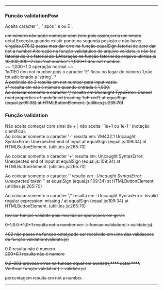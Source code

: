 ***  
### Funcão validationPow  
Aceita caracter ' ; ' após ' e ou E '. 

~~um número não pode começar com zero,pois assim,seria um nmero octal.Exceção,quando existir ponto na segunda posição e não haver vírgulas.076.12 passa mas dar erro na função equalSign.fatorial de zero dar not a number.Alteração na função validatuion do arquivo validate.js~~
~~não faz fatorial de 0 e fatorial de 1.Alteração na função fatorial do arquivo utilities.js~~  
~~10,000,000*2 deu 'not number'| 1,000+1 deu not number.~~  
~~ 1,000+1.0  operação normal.~~    
*1e0*1E0 deu not number,pois o caracter 'E' ficou no lugar do número 1,não foi adicionado a 'string'. *    
~~A potência de 2 resulta em not number para input vazio.~~   
~~x² resulta em não é número quando entrada é 1,000.~~    
~~Ao colocar somente o caracter ',' resulta em:Uncaught TypeError: Cannot read properties of undefined (reading 'toFixed')   at equalSign (equal.js:95:38)  at HTMLButtonElement.<anonymous> (utilities.js:235:70)~~  

### Função validation 

Não aceita começar com sinal de + | não aceita ' 1e+1 ou 1e-1 ' (notação científica).   
Ao colocar somente o caracter '-' resulta em: 
VM422:1  Uncaught SyntaxError: Unexpected end of input
    at equalSign (equal.js:109:34)
    at HTMLButtonElement.<anonymous> (utilities.js:265:70)  

Ao colocar somente o caracter '+' resulta em: Uncaught SyntaxError: Unexpected end of input
    at equalSign (equal.js:109:34)
    at HTMLButtonElement.<anonymous> (utilities.js:265:70) 

Ao colocar somente o caracter '*' resulta em : Uncaught SyntaxError: Unexpected token '*'
    at equalSign (equal.js:109:34)
    at HTMLButtonElement.<anonymous> (utilities.js:265:70)  

Ao colocar somente o caracter  '/' resulta em : Uncaught SyntaxError: Invalid regular expression: missing /
    at equalSign (equal.js:109:34)
    at HTMLButtonElement.<anonymous> (utilities.js:265:70)

~~revisar função validate pois invalida as operações em geral.~~   

~~0-1,0.0 +1,0*1 resulta not a number ver -> funcao validation(-> validate.js)~~   

~~402 não passa na funcao octal,pode ser resolvido em uma das validaçoes da função validation(validate.js)~~

~~0.0 resulta não é numero~~    
~~200*0.1 resulta não é numero~~    

~~0.2-003 provoca erros na funcao equal em eval(str),**** octal ****. Verificar função validation(-> validate.js)~~  

~~percentagem resulta em not a number.~~  

***  

